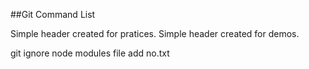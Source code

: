 ##Git Command List

Simple header created for pratices. 
Simple header created for demos. 

git ignore
node modules file add no.txt